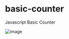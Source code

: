 # basic-counter
Javascript Basic Counter


![image](https://user-images.githubusercontent.com/83499976/159167452-175364d5-73df-44ad-b249-f5ce10ab2f29.png)
